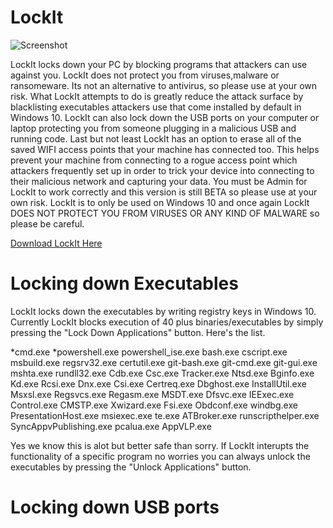 # LockIt
![Screenshot](lockit.ico)

LockIt locks down your PC by blocking programs that attackers can use against you. LockIt does not protect you from viruses,malware or ransomeware. Its not an alternative to antivirus, so please use at your own risk. What LockIt attempts to do is greatly reduce the attack surface by blacklisting executables attackers use that come installed by default in Windows 10. LockIt can also lock down the USB ports on your computer or laptop protecting you from someone plugging in a malicious USB and running code. Last but not least LockIt has an option to erase all of the saved WIFI access points that your machine has connected too. This helps prevent your machine from connecting to a rogue access point which attackers frequently set up in order to trick your device into connecting to their malicious network and capturing your data. You must be Admin for LockIt to work correctly and this version is still BETA so please use at your own risk. LockIt is to only be used on Windows 10 and once again LockIt DOES NOT PROTECT YOU FROM VIRUSES OR ANY KIND OF MALWARE so please be careful.

[Download LockIt Here](https://github.com/kyleschnirring/LockIt/files/1799756/LockIt.zip)
 
# Locking down Executables

LockIt locks down the executables by writing registry keys in Windows 10. Currently LockIt blocks execution of 40 plus binaries/executables by simply pressing the "Lock Down Applications" button. Here's the list.

*cmd.exe
*powershell.exe
powershell_ise.exe
bash.exe
cscript.exe
msbuild.exe
regsrv32.exe
certutil.exe
git-bash.exe
git-cmd.exe
git-gui.exe
mshta.exe
rundll32.exe
Cdb.exe
Csc.exe
Tracker.exe
Ntsd.exe
Bginfo.exe
Kd.exe
Rcsi.exe
Dnx.exe
Csi.exe
Certreq.exe
Dbghost.exe
InstallUtil.exe
Msxsl.exe
Regsvcs.exe
Regasm.exe
MSDT.exe
Dfsvc.exe
IEExec.exe
Control.exe
CMSTP.exe
Xwizard.exe
Fsi.exe
Obdconf.exe
windbg.exe
PresentationHost.exe
msiexec.exe
te.exe
ATBroker.exe
runscripthelper.exe
SyncAppvPublishing.exe
pcalua.exe
AppVLP.exe

Yes we know this is alot but better safe than sorry. If LockIt interupts the functionality of a specific program no worries you can always unlock the executables by pressing the "Unlock Applications" button.

# Locking down USB ports
